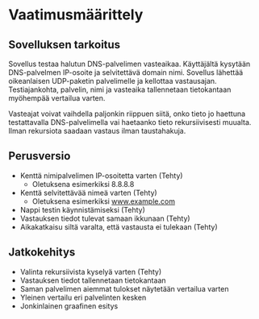 # Vaatimusmäärittely

## Sovelluksen tarkoitus

Sovellus testaa halutun DNS-palvelimen vasteaikaa. Käyttäjältä kysytään DNS-palvelmen IP-osoite ja selvitettävä domain nimi. Sovellus lähettää oikeanlaisen UDP-paketin palvelimelle ja kellottaa vastausajan. Testiajankohta, palvelin, nimi ja vasteaika tallennetaan tietokantaan myöhempää vertailua varten.

Vasteajat voivat vaihdella paljonkin riippuen siitä, onko tieto jo haettuna testattavalla DNS-palvelimella vai haetaanko tieto rekursiivisesti muualta. Ilman rekursiota saadaan vastaus ilman taustahakuja.

## Perusversio

- Kenttä nimipalvelimen IP-osoitetta varten (Tehty)
  - Oletuksena esimerkiksi 8.8.8.8
- Kenttä selvitettävää nimeä varten (Tehty)
  - Oletuksena esimerkiksi www.example.com
- Nappi testin käynnistämiseksi (Tehty)
- Vastauksen tiedot tulevat samaan ikkunaan (Tehty)
- Aikakatkaisu siltä varalta, että vastausta ei tulekaan (Tehty)

## Jatkokehitys

- Valinta rekursiivista kyselyä varten (Tehty)
- Vastauksen tiedot tallennetaan tietokantaan
- Saman palvelimen aiemmat tulokset näytetään vertailua varten
- Yleinen vertailu eri palvelinten kesken
- Jonkinlainen graafinen esitys
